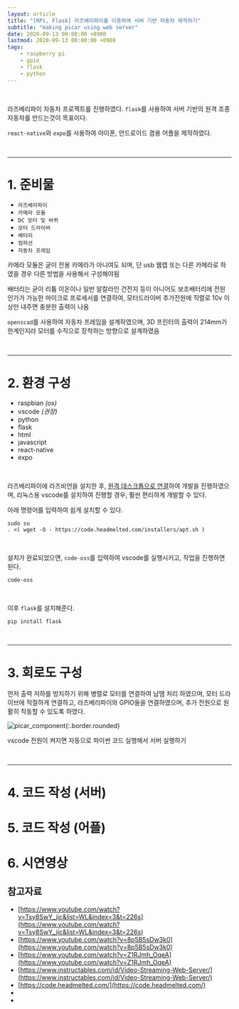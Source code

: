 ```yaml
---
layout: article
title: "[RPi, Flask] 라즈베리파이를 이용하여 서버 기반 자동차 제작하기"
subtitle: "making picar using web server"
date: 2020-09-13 00:00:00 +0900
lastmod: 2020-09-13 00:00:00 +0900
tags: 
    - raspberry pi
    - gpio
    - flask
    - python
---
```


<br>

라즈베리파이 자동차 프로젝트를 진행하였다. `flask`를 사용하여 서버 기반의 원격 조종 자동차를 만드는것이 목표이다.

`react-native`와 `expo`를 사용하여 아이폰, 안드로이드 겸용 어플을 제작하였다.

<br>

---

# 1. 준비물

- `라즈베리파이`
- `카메라 모듈`
- `DC 모터 및 바퀴`
- `모터 드라이버`
- `배터리`
- `점퍼선`
- `자동차 프레임`


카메라 모듈은 굳이 전용 카메라가 아니여도 되며, 단 usb 웹캡 또는 다른 카메라로 하였을 경우 다른 방법을 사용해서 구성해야됨

배터리는 굳이 리튬 이온이나 일반 알칼라인 건전지 등이 아니어도 보조배터리에 전원 인가가 가능한 마이크로 프로세서를 연결하여, 모터드라이버 추가전원에 직렬로 10v 이상만 내주면 충분한 출력이 나옴

`openscad`를 사용하여 자동차 프레임을 설계하였으며, 3D 프린터의 출력이 214mm가 한계인지라 모터를 수직으로 장착하는 방향으로 설계하였음


<br>

---

# 2. 환경 구성

- raspbian *(os)*
- vscode *(권장)*
- python
- flask
- html
- javascript
- react-native
- expo

<br>

라즈베리파이에 라즈비언을 설치한 후, [원격 데스크톱으로 연결](https://syki66.github.io/blog/2020/08/30/rpi-connection-without-hdmi.html)하여 개발을 진행하였으며, 리눅스용 vscode를 설치하여 진행할 경우, 훨씬 편리하게 개발할 수 있다.

아래 명령어를 입력하여 쉽게 설치할 수 있다.

```
sudo su
. <( wget -O - https://code.headmelted.com/installers/apt.sh )
```

<br>

설치가 완료되었으면, `code-oss`를 입력하여 vscode를 실행시키고, 작업을 진행하면 된다.

```
code-oss
```

<br>

이후 `flask`를 설치해준다.

```
pip install flask
```

<br>

---

# 3. 회로도 구성

먼저 출력 저하를 방지하기 위해 병렬로 모터를 연결하여 납땜 처리 하였으며, 모터 드라이브에 적절하게 연결하고, 라즈베리파이와 GPIO들을 연결하였으며, 추가 전원으로 원활히 작동할 수 있도록 하였다.

![picar_component](https://user-images.githubusercontent.com/59393359/93014235-642c5200-f5ea-11ea-91fd-5c0870774763.PNG){:.border.rounded}













vscode
전원이 켜지면 자동으로 파이썬 코드 실행해서 서버 실행하기

<br>

---


# 4. 코드 작성 (서버)



# 5. 코드 작성 (어플)




# 6. 시연영상


## 참고자료

- [https://www.youtube.com/watch?v=Tsy8SwY_jic&list=WL&index=3&t=226s](https://www.youtube.com/watch?v=Tsy8SwY_jic&list=WL&index=3&t=226s)
- [https://www.youtube.com/watch?v=8p5B5sDw3k0](https://www.youtube.com/watch?v=8p5B5sDw3k0)
- [https://www.youtube.com/watch?v=Z1RJmh_OqeA](https://www.youtube.com/watch?v=Z1RJmh_OqeA)
- [https://www.instructables.com/id/Video-Streaming-Web-Server/](https://www.instructables.com/id/Video-Streaming-Web-Server/)
- [https://code.headmelted.com/](https://code.headmelted.com/)
- []()
- []()

<br><br><br><br>